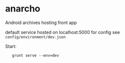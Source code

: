 anarcho
=======

Android archives hosting front app

default service hosted on localhost:5000
for config see ``` config/environment/dev.json ```

Start:
```
   grunt serve --env=dev
```